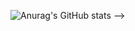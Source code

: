 ![Anurag's GitHub stats](https://github-readme-stats.vercel.app/api?username=sstryss&theme=dark&show_icons=true)
-->
